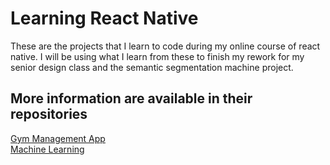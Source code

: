 # Learning React Native 

These are the projects that I learn to code during my online course of react native.
I will be using what I learn from these to finish my rework for my senior design class and the semantic segmentation machine project. 

## More information are available in their repositories
[Gym Management App](https://github.com/wlhoyt/Gym-Management-App) 
<br/>
[Machine Learning](https://github.com/wlhoyt/ML-Portfolio) 
